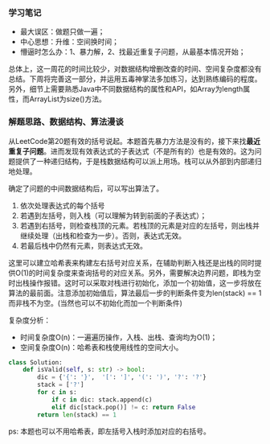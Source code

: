 ### 学习笔记
- 最大误区：做题只做一遍；
- 中心思想：升维：空间换时间；
- 懵逼时怎么办：1、暴力解，2、找最近重复子问题，从最基本情况开始；

总体上，这一周花的时间比较少，对数据结构增删改查的时间、空间复杂度都没有总结。下周将完善这一部分，并运用五毒神掌法多加练习，达到熟练编码的程度。另外，细节上需要熟悉Java中不同数据结构的属性和API，如Array为length属性，而ArrayList为size()方法。
  

### 解题思路、数据结构、算法漫谈
从LeetCode第20题有效的括号说起。本题首先暴力方法是没有的，接下来找**最近重复子问题**。进而发现有效表达式的子表达式（不是所有的）也是有效的。这为问题提供了一种递归结构，于是栈数据结构可以派上用场。栈可以从外部到内部递归地处理。

确定了问题的中间数据结构后，可以写出算法了。
1. 依次处理表达式的每个括号
2. 若遇到左括号，则入栈（可以理解为转到前面的子表达式）；
3. 若遇到右括号，则检查栈顶的元素。若栈顶的元素是对应的左括号，则出栈并继续处理（出栈和检查为一步）。否则，表达式无效。
4. 若最后栈中仍然有元素，则表达式无效。

这里可以建立哈希表来构建左右括号对应关系，在辅助判断入栈还是出栈的同时提供O(1)的时间复杂度来查询括号的对应关系。另外，需要解决边界问题，即栈为空时出栈操作报错。这时可以采取对栈进行初始化，添加一个初始值，这一步将放在算法的最前面。注意添加初始值后，算法最后一步的判断条件变为len(stack) == 1而非栈不为空。(当然也可以不初始化而加一个判断条件)

复杂度分析：
- 时间复杂度O(n)：一遍遍历操作，入栈、出栈、查询均为O(1)；
- 空间复杂度O(n)：哈希表和栈使用线性的空间大小。

```python
class Solution:
    def isValid(self, s: str) -> bool:
        dic = {'{': '}',  '[': ']', '(': ')', '?': '?'}
        stack = ['?']
        for c in s:
            if c in dic: stack.append(c)
            elif dic[stack.pop()] != c: return False 
        return len(stack) == 1
```

ps: 本题也可以不用哈希表，即左括号入栈时添加对应的右括号。